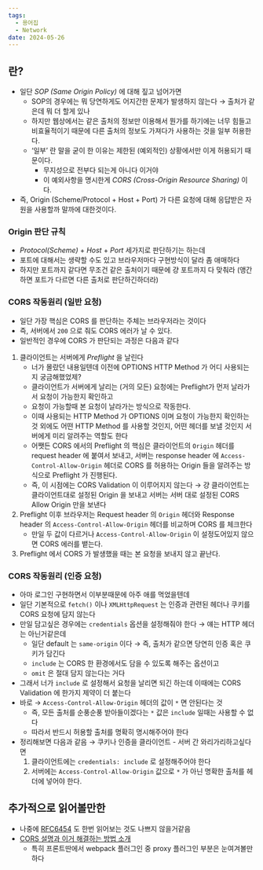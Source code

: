 ```yaml
---
tags:
  - 용어집
  - Network
date: 2024-05-26
---
```

## 란?

- 일단 *SOP (Same Origin Policy)* 에 대해 짚고 넘어가면
    - SOP의 경우에는 뭐 당연하게도 어지간한 문제가 발생하지 않는다 → 출처가 같은데 뭐 더 할게 있나
    - 하지만 웹상에서는 같은 출처의 정보만 이용해서 뭔가를 하기에는 너무 힘들고 비효율적이기 때문에 다른 출처의 정보도 가져다가 사용하는 것을 일부 허용한다.
    - ‘일부’ 란 말을 굳이 한 이유는 제한된 (예외적인) 상황에서만 이게 허용되기 때문이다.
        - 무지성으로 전부다 되는게 아니다 이거야
        - 이 예외사항을 명시한게 *CORS (Cross-Origin Resource Sharing)* 이다.
- 즉, Origin (Scheme/Protocol + Host + Port) 가 다른 요청에 대해 응답받은 자원을 사용할까 말까에 대한것이다.

### Origin 판단 규칙

- _Protocol(Scheme)_ + _Host_ + _Port_ 세가지로 판단하기는 하는데
- 포트에 대해서는 생략할 수도 있고 브라우저마다 구현방식이 달라 좀 애매하다
- 하지만 포트까지 같다면 무조건 같은 출처이기 때문에 걍 포트까지 다 맞춰라 (앵간하면 포트가 다르면 다른 출처로 판단하긴하더라)

### CORS 작동원리 (일반 요청)

- 일단 가장 핵심은 CORS 를 판단하는 주체는 브라우저라는 것이다
- 즉, 서버에서 `200` 으로 줘도 CORS 에러가 날 수 있다.
- 일반적인 경우에 CORS 가 판단되는 과정은 다음과 같다

1. 클라이언트는 서버에게 _Preflight_ 을 날린다
    - 너가 몰랐던 내용일텐데 이전에 OPTIONS HTTP Method 가 어디 사용되는지 궁금해했었제?
    - 클라이언트가 서버에게 날리는 (거의 모든) 요청에는 Preflight가 먼저 날라가서 요청이 가능한지 확인하고
    - 요청이 가능할때 본 요청이 날라가는 방식으로 작동한다.
    - 이때 사용되는 HTTP Method 가 OPTIONS 이며 요청이 가능한지 확인하는 것 외에도 어떤 HTTP Method 를 사용할 것인지, 어떤 헤더를 보낼 것인지 서버에게 미리 알려주는 역할도 한다
    - 어쨋든 CORS 에서의 Preflight 의 핵심은 클라이언트의 `Origin` 헤더를 request header 에 붙여서 보내고, 서버는 response header 에 `Access-Control-Allow-Origin` 헤더로 CORS 를 허용하는 Origin 들을 알려주는 방식으로 Preflight 가 진행된다.
    - 즉, 이 시점에는 CORS Validation 이 이루어지지 않는다 → 걍 클라이언트는 클라이언트대로 설정된 Origin 을 보내고 서버는 서버 대로 설정된 CORS Allow Origin 만을 보낸다
2. Preflight 이후 브라우저는 Request header 의 `Origin` 헤더와 Response header 의 `Access-Control-Allow-Origin` 헤더를 비교하며 CORS 를 체크한다
    - 만일 두 값이 다르거나 `Access-Control-Allow-Origin` 이 설정도어있지 않으면 CORS 에러를 뱉는다.
3. Preflight 에서 CORS 가 발생했을 때는 본 요청을 보내지 않고 끝난다.

### CORS 작동원리 (인증 요청)

- 아마 로그인 구현하면서 이부분때문에 아주 애를 먹었을텐데
- 일단 기본적으로 `fetch()` 이나 `XMLHttpRequest` 는 인증과 관련된 헤더나 쿠키를 CORS 요청에 담지 않는다
- 만일 담고싶은 경우에는 `credentials` 옵션을 설정해줘야 한다 → 얘는 HTTP 헤더는 아닌거같은데
    - 일단 default 는 `same-origin` 이다 → 즉, 출처가 같으면 당연히 인증 혹은 쿠키가 담긴다
    - `include` 는 CORS 한 환경에서도 담을 수 있도록 해주는 옵션이고
    - `omit` 은 절대 담지 않는다는 거다
- 그래서 너가 `include` 로 설정해서 요청을 날리면 되긴 하는데 이때에는 CORS Validation 에 한가지 제약이 더 붙는다
- 바로 → `Access-Control-Allow-Origin` 헤더의 값이 `*` 면 안된다는 것
    - 즉, 모든 출처를 순풍순풍 받아들이겠다는 `*` 값은 `include` 일때는 사용할 수 없다
    - 따라서 반드시 허용할 출처를 명확히 명시해주어야 한다
- 정리해보면 다음과 같음 → 쿠키나 인증을 클라이언트 - 서버 간 와리가리하고싶다면
    1. 클라이언트에는 `credentials: include` 로 설정해주어야 한다
    2. 서버에는 `Access-Control-Allow-Origin` 값으로 `*` 가 아닌 명확한 출처를 헤더에 넣어야 한다.

## 추가적으로 읽어볼만한

- 나중에 [RFC6454](https://datatracker.ietf.org/doc/html/rfc6454) 도 한번 읽어보는 것도 나쁘지 않을거같음
- [CORS 설명과 이거 해결하는 방법 소개](https://evan-moon.github.io/2020/05/21/about-cors)
	- 특히 프론트딴에서 webpack 플러그인 중 proxy 플러그인 부분은 눈여겨볼만하다